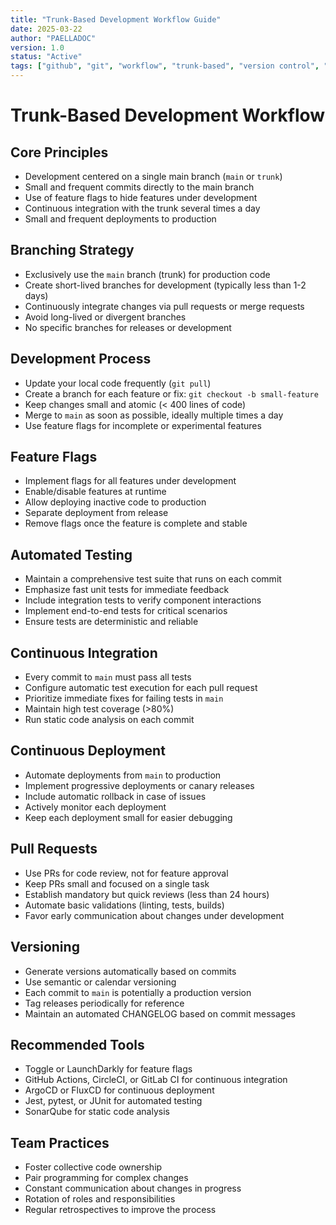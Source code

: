 ```yaml
---
title: "Trunk-Based Development Workflow Guide"
date: 2025-03-22
author: "PAELLADOC"
version: 1.0
status: "Active"
tags: ["github", "git", "workflow", "trunk-based", "version control", "continuous delivery"]
---
```


# Trunk-Based Development Workflow

## Core Principles
- Development centered on a single main branch (`main` or `trunk`)
- Small and frequent commits directly to the main branch
- Use of feature flags to hide features under development
- Continuous integration with the trunk several times a day
- Small and frequent deployments to production

## Branching Strategy
- Exclusively use the `main` branch (trunk) for production code
- Create short-lived branches for development (typically less than 1-2 days)
- Continuously integrate changes via pull requests or merge requests
- Avoid long-lived or divergent branches
- No specific branches for releases or development

## Development Process
- Update your local code frequently (`git pull`)
- Create a branch for each feature or fix: `git checkout -b small-feature`
- Keep changes small and atomic (< 400 lines of code)
- Merge to `main` as soon as possible, ideally multiple times a day
- Use feature flags for incomplete or experimental features

## Feature Flags
- Implement flags for all features under development
- Enable/disable features at runtime
- Allow deploying inactive code to production
- Separate deployment from release
- Remove flags once the feature is complete and stable

## Automated Testing
- Maintain a comprehensive test suite that runs on each commit
- Emphasize fast unit tests for immediate feedback
- Include integration tests to verify component interactions
- Implement end-to-end tests for critical scenarios
- Ensure tests are deterministic and reliable

## Continuous Integration
- Every commit to `main` must pass all tests
- Configure automatic test execution for each pull request
- Prioritize immediate fixes for failing tests in `main`
- Maintain high test coverage (>80%)
- Run static code analysis on each commit

## Continuous Deployment
- Automate deployments from `main` to production
- Implement progressive deployments or canary releases
- Include automatic rollback in case of issues
- Actively monitor each deployment
- Keep each deployment small for easier debugging

## Pull Requests
- Use PRs for code review, not for feature approval
- Keep PRs small and focused on a single task
- Establish mandatory but quick reviews (less than 24 hours)
- Automate basic validations (linting, tests, builds)
- Favor early communication about changes under development

## Versioning
- Generate versions automatically based on commits
- Use semantic or calendar versioning
- Each commit to `main` is potentially a production version
- Tag releases periodically for reference
- Maintain an automated CHANGELOG based on commit messages

## Recommended Tools
- Toggle or LaunchDarkly for feature flags
- GitHub Actions, CircleCI, or GitLab CI for continuous integration
- ArgoCD or FluxCD for continuous deployment
- Jest, pytest, or JUnit for automated testing
- SonarQube for static code analysis

## Team Practices
- Foster collective code ownership
- Pair programming for complex changes
- Constant communication about changes in progress
- Rotation of roles and responsibilities
- Regular retrospectives to improve the process 